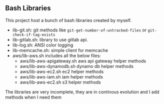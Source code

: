 Bash Libraries
--------------

This project host a bunch of bash libraries created by myself.

+ lib-git.sh: git methods like `git-get-number-of-untracked-files` or `git-check-if-tag-exists`
+ lib-gitlab.sh: library to use gitlab api.
+ lib-log.sh: ANSI color logging
+ lib-memcache.sh: simple client for memcache
+ aws/lib-aws.sh includes all the below files:
  + aws/lib-aws-apigateway.sh aws api gateway helper methods
  + aws/lib-aws-dynamodb.sh dynamo db helper methods
  + aws/lib-aws-ec2.sh ec2 helper methods
  + aws/lib-aws-iam.sh iam helper methods
  + aws/lib-aws-ec2.sh s3 helper methods

The libraries are very incomplete, they are in continous evolution and I add methods when I need them
  